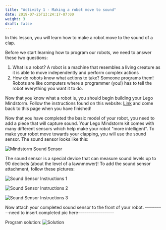 ```yaml
---
title: "Activity 1 - Making a robot move to sound"
date: 2019-07-25T13:24:17-07:00
weight: 3
draft: false
---
```

In this lesson, you will learn how to make a robot move to the sound of a clap.

Before we start learning how to program our robots, we need to answer these two questions:
1. What is a robot?
A robot is a machine that resembles a living creature as it is able to move independently and perform complex actions
2. How do robots know what actions to take?
Someone programs them! Robots are like computers where a programmer (you!) has to tell the robot everything you want it to do.

Now that you know what a robot is, you should begin building your Lego Mindstorm.  Follow the instructions found on this website: 
[Link](www.nxtprograms.com/NXT2/3-motor_chassis/steps.html) and come back to this page when you have finished!

Now that you have completed the basic model of your robot, you need to add a piece that will capture sound.  Your Lego Mindstorm kit comes 
with many different sensors which help make your robot "more intelligent". To make your robot move towards your clapping, you will use
the sound sensor.  The sound sensor looks like this:

![Mindstorm Sound Sensor](../media/soundsensor.jfif)

The sound sensor is a special device that can measure sound levels up to 90 decibels (about the level of a lawnmower)!
To add the sound sensor attachment, follow these pictures:

![Sound Sensor Instructions 1](../media/soundsensor1.jpeg)

![Sound Sensor Instructions 2](../media/soundsensor2.jpeg)

![Sound Sensor Instructions 3](../media/soundsensor3.jpeg)

Now attach your completed sound sensor to the front of your robot.
----------need to insert completed pic here------------------

Program solution:
![Solution](../media/program1soln.png)
